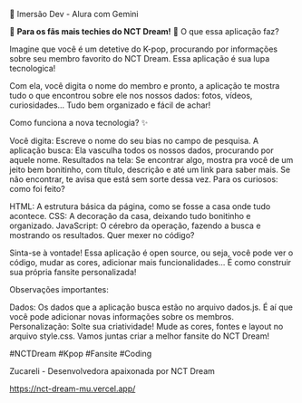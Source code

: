 💚 Imersão Dev - Alura com Gemini

💚 **Para os fãs mais techies do NCT Dream!** 💚
O que essa aplicação faz?

Imagine que você é um detetive do K-pop, procurando por informações sobre seu membro favorito do NCT Dream. Essa aplicação é sua lupa tecnologica!

Com ela, você digita o nome do membro e pronto, a aplicação te mostra tudo o que encontrou sobre ele nos nossos dados: fotos, vídeos, curiosidades... Tudo bem organizado e fácil de achar!

Como funciona a nova tecnologia? ✨

Você digita: Escreve o nome do seu bias no campo de pesquisa.
A aplicação busca: Ela vasculha todos os nossos dados, procurando por aquele nome.
Resultados na tela: Se encontrar algo, mostra pra você de um jeito bem bonitinho, com título, descrição e até um link para saber mais. Se não encontrar, te avisa que está sem sorte dessa vez.
Para os curiosos: como foi feito?

HTML: A estrutura básica da página, como se fosse a casa onde tudo acontece.
CSS: A decoração da casa, deixando tudo bonitinho e organizado.
JavaScript: O cérebro da operação, fazendo a busca e mostrando os resultados.
Quer mexer no código?

Sinta-se à vontade! Essa aplicação é open source, ou seja, você pode ver o código, mudar as cores, adicionar mais funcionalidades... É como construir sua própria fansite personalizada!

Observações importantes:

Dados: Os dados que a aplicação busca estão no arquivo dados.js. É aí que você pode adicionar novas informações sobre os membros.
Personalização: Solte sua criatividade! Mude as cores, fontes e layout no arquivo style.css.
Vamos juntas criar a melhor fansite do NCT Dream!

#NCTDream #Kpop #Fansite #Coding

Zucareli - Desenvolvedora apaixonada por NCT Dream

https://nct-dream-mu.vercel.app/
